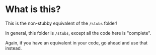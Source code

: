 # What is this?

This is the non-stubby equivalent of the `/stubs` folder!

In general, this folder is `/stubs`, except all the code here is "complete".

Again, if you have an equivalent in your code, go ahead and use that instead.
